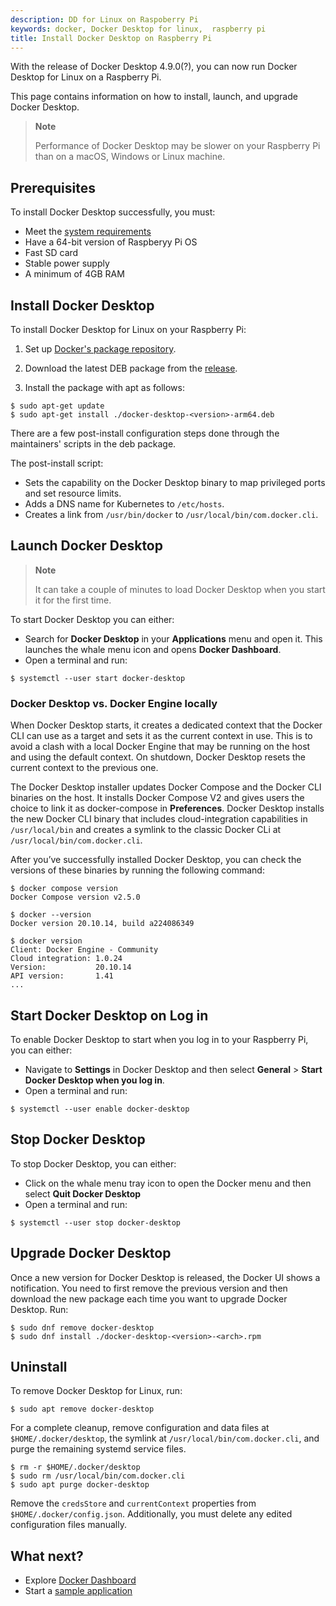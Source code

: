 ```yaml
---
description: DD for Linux on Raspoberry Pi
keywords: docker, Docker Desktop for linux,  raspberry pi
title: Install Docker Desktop on Raspberry Pi
---
```


With the release of Docker Desktop 4.9.0(?), you can now run Docker Desktop for Linux on a Raspberry Pi.

This page contains information on how to install, launch, and upgrade Docker Desktop. 

> **Note**
>
> Performance of Docker Desktop may be slower on your Raspberry Pi than on a macOS, Windows or Linux machine.

## Prerequisites 
To install Docker Desktop successfully, you must:

- Meet the [system requirements](../../install/#system-requirements)
- Have a 64-bit version of Raspberyy Pi OS
- Fast SD card
- Stable power supply
- A minimum of 4GB RAM 


## Install Docker Desktop

To install Docker Desktop for Linux on  your Raspberry Pi:


1. Set up [Docker's package repository](../../../engine/install/debian.md#set-up-the-repository).

2. Download the latest DEB package from the [release](../../release-notes.md).

3. Install the package with apt as follows:

```console
$ sudo apt-get update
$ sudo apt-get install ./docker-desktop-<version>-arm64.deb
```


There are a few post-install configuration steps done through the maintainers' scripts in the deb package.

The post-install script:

- Sets the capability on the Docker Desktop binary to map privileged ports and set resource limits.
- Adds a DNS name for Kubernetes to `/etc/hosts`.
- Creates a link from `/usr/bin/docker` to `/usr/local/bin/com.docker.cli`.

## Launch Docker Desktop

> **Note**
>
> It can take a couple of minutes to load Docker Desktop when you start it for the first time. 

To start Docker Desktop you can either:
- Search for **Docker Desktop** in your **Applications** menu and open it. This launches the whale menu icon and opens **Docker Dashboard**. 
- Open a terminal and run:

```console
$ systemctl --user start docker-desktop
```
### Docker Desktop vs. Docker Engine locally

When Docker Desktop starts, it creates a dedicated context that the Docker CLI
can use as a target and sets it as the current context in use. This is to avoid
a clash with a local Docker Engine that may be running on the host and
using the default context. On shutdown, Docker Desktop resets the current
context to the previous one.

The Docker Desktop installer updates Docker Compose and the Docker CLI binaries
on the host. It installs Docker Compose V2 and gives users the choice to
link it as docker-compose in **Preferences**. Docker Desktop installs
the new Docker CLI binary that includes cloud-integration capabilities in `/usr/local/bin`
and creates a symlink to the classic Docker CLi at `/usr/local/bin/com.docker.cli`.

After you’ve successfully installed Docker Desktop, you can check the versions
of these binaries by running the following command:

```console
$ docker compose version
Docker Compose version v2.5.0

$ docker --version
Docker version 20.10.14, build a224086349

$ docker version
Client: Docker Engine - Community
Cloud integration: 1.0.24
Version:           20.10.14
API version:       1.41
...
```
## Start Docker Desktop on Log in
To enable Docker Desktop to start when you log in to your Raspberry Pi, you can either: 
- Navigate to **Settings** in Docker Desktop and then select **General** > **Start Docker Desktop when you log in**.
- Open a terminal and run:

```console
$ systemctl --user enable docker-desktop
```
## Stop Docker Desktop 
To stop Docker Desktop, you can either:
- Click on the whale menu tray icon to open the Docker menu and then select **Quit Docker Desktop**
- Open a terminal and run:

```console
$ systemctl --user stop docker-desktop
```

## Upgrade Docker Desktop

Once a new version for Docker Desktop is released, the Docker UI shows a notification. You need to first remove the previous version and then download the new package each time you want to upgrade Docker Desktop. Run:

```console
$ sudo dnf remove docker-desktop
$ sudo dnf install ./docker-desktop-<version>-<arch>.rpm
```



## Uninstall 

To remove Docker Desktop for Linux, run:

```console
$ sudo apt remove docker-desktop
```

For a complete cleanup, remove configuration and data files at `$HOME/.docker/desktop`, the symlink at `/usr/local/bin/com.docker.cli`, and purge
the remaining systemd service files.

```console
$ rm -r $HOME/.docker/desktop
$ sudo rm /usr/local/bin/com.docker.cli
$ sudo apt purge docker-desktop
```

Remove the `credsStore` and `currentContext` properties from `$HOME/.docker/config.json`. Additionally, you must delete any edited configuration files manually.

## What next?

- Explore [Docker Dashboard](../../dashboard.md)
- Start a [sample application](../../dashboard.md/#start-a-sample-application) 